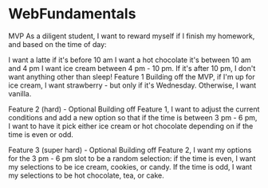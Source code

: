# WebFundamentals

MVP
As a diligent student, I want to reward myself if I finish my homework, and based on the time of day:

I want a latte if it's before 10 am
I want a hot chocolate it's between 10 am and 4 pm
I want ice cream between 4 pm - 10 pm.
If it's after 10 pm, I don't want anything other than sleep!
Feature 1
Building off the MVP, if I'm up for ice cream, I want strawberry - but only if it's Wednesday. Otherwise, I want vanilla.

Feature 2 (hard) - Optional
Building off Feature 1, I want to adjust the current conditions and add a new option so that if the time is between 3 pm - 6 pm, I want to have it pick either ice cream or hot chocolate depending on if the time is even or odd.

Feature 3 (super hard) - Optional
Building off Feature 2, I want my options for the 3 pm - 6 pm slot to be a random selection: if the time is even, I want my selections to be ice cream, cookies, or candy. If the time is odd, I want my selections to be hot chocolate, tea, or cake.
